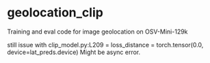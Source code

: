 # geolocation_clip
Training and eval code for image geolocation on OSV-Mini-129k

still issue with clip_model.py:L209 = loss_distance = torch.tensor(0.0, device=lat_preds.device)
Might be async error. 